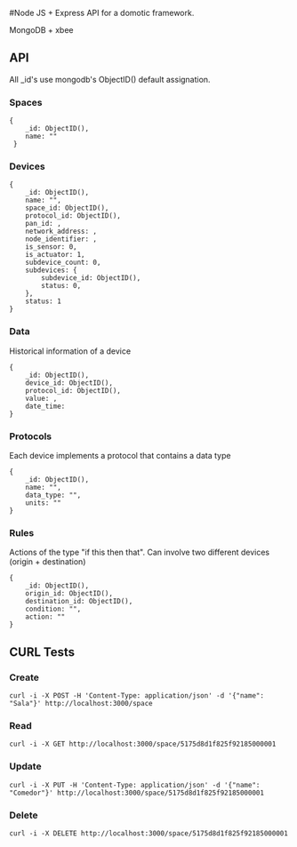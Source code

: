 #Node JS + Express API for a domotic framework.

MongoDB + xbee

## API

All _id's use mongodb's ObjectID() default assignation.

### Spaces
	{
		_id: ObjectID(),
		name: ""
	 }

### Devices
	{
		_id: ObjectID(),
		name: "",
		space_id: ObjectID(),
		protocol_id: ObjectID(),
		pan_id: ,
		network_address: ,
		node_identifier: ,
		is_sensor: 0,
		is_actuator: 1,
		subdevice_count: 0,
		subdevices: {
			subdevice_id: ObjectID(),
			status: 0,
		},
		status: 1
	}

### Data
Historical information of a device

	{
		_id: ObjectID(),
		device_id: ObjectID(),
		protocol_id: ObjectID(),
		value: ,
		date_time: 
	}

### Protocols
Each device implements a protocol that contains a data type

	{
		_id: ObjectID(),
		name: "",
		data_type: "",
		units: ""
	}
	
### Rules
Actions of the type "if this then that". Can involve two different devices (origin + destination)

	{
		_id: ObjectID(),
		origin_id: ObjectID(),
		destination_id: ObjectID(),
		condition: "",
		action: "" 
	}
	
## CURL Tests

### Create
	curl -i -X POST -H 'Content-Type: application/json' -d '{"name": "Sala"}' http://localhost:3000/space
	
### Read
	curl -i -X GET http://localhost:3000/space/5175d8d1f825f92185000001

### Update
	curl -i -X PUT -H 'Content-Type: application/json' -d '{"name": "Comedor"}' http://localhost:3000/space/5175d8d1f825f92185000001

### Delete
	curl -i -X DELETE http://localhost:3000/space/5175d8d1f825f92185000001

